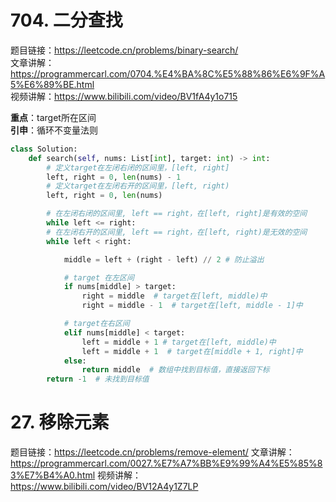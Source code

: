# 704. 二分查找 

题目链接：https://leetcode.cn/problems/binary-search/  
文章讲解：https://programmercarl.com/0704.%E4%BA%8C%E5%88%86%E6%9F%A5%E6%89%BE.html  
视频讲解：https://www.bilibili.com/video/BV1fA4y1o715  
  
**重点**：target所在区间  
**引申**：循环不变量法则  
  
```python
class Solution:
    def search(self, nums: List[int], target: int) -> int:
        # 定义target在左闭右闭的区间里，[left, right]
        left, right = 0, len(nums) - 1  
        # 定义target在左闭右开的区间里，[left, right)
        left, right = 0, len(nums)  

        # 在左闭右闭的区间里, left == right，在[left, right]是有效的空间
        while left <= right:
        # 在左闭右开的区间里, left == right，在[left, right)是无效的空间
        while left < right:

            middle = left + (right - left) // 2 # 防止溢出

            # target 在左区间
            if nums[middle] > target:
				right = middle  # target在[left, middle)中
                right = middle - 1  # target在[left, middle - 1]中

			# target在右区间
            elif nums[middle] < target:
				left = middle + 1 # target在[left, middle)中
                left = middle + 1  # target在[middle + 1, right]中
            else:
                return middle  # 数组中找到目标值，直接返回下标
        return -1  # 未找到目标值
```

# 27. 移除元素

题目链接：https://leetcode.cn/problems/remove-element/ 
文章讲解：https://programmercarl.com/0027.%E7%A7%BB%E9%99%A4%E5%85%83%E7%B4%A0.html
视频讲解：https://www.bilibili.com/video/BV12A4y1Z7LP 
